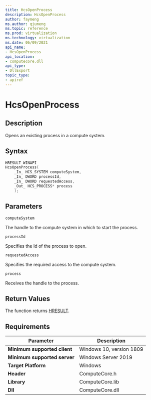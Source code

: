 ```yaml
---
title: HcsOpenProcess
description: HcsOpenProcess
author: faymeng
ms.author: qiumeng
ms.topic: reference
ms.prod: virtualization
ms.technology: virtualization
ms.date: 06/09/2021
api_name:
- HcsOpenProcess
api_location:
- computecore.dll
api_type:
- DllExport
topic_type: 
- apiref
---
```

# HcsOpenProcess

## Description

Opens an existing process in a compute system.

## Syntax

```cpp
HRESULT WINAPI
HcsOpenProcess(
    _In_ HCS_SYSTEM computeSystem,
    _In_ DWORD processId,
    _In_ DWORD requestedAccess,
    _Out_ HCS_PROCESS* process
    );

```

## Parameters

`computeSystem`

The handle to the compute system in which to start the process.

`processId`

Specifies the Id of the process to open.

`requestedAccess`

Specifies the required access to the compute system.

`process`

Receives the handle to the process.

## Return Values

The function returns [HRESULT](./HCSHResult.md).

## Requirements

|Parameter|Description|
|---|---|
| **Minimum supported client** | Windows 10, version 1809 |
| **Minimum supported server** | Windows Server 2019 |
| **Target Platform** | Windows |
| **Header** | ComputeCore.h |
| **Library** | ComputeCore.lib |
| **Dll** | ComputeCore.dll |
